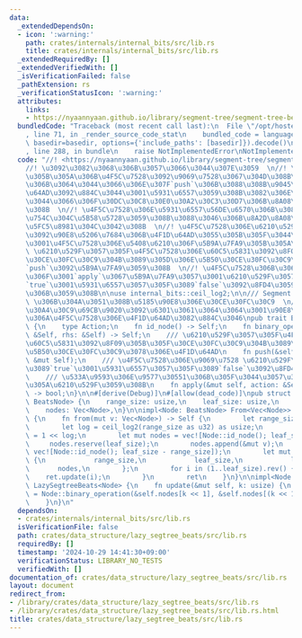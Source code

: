 ```yaml
---
data:
  _extendedDependsOn:
  - icon: ':warning:'
    path: crates/internals/internal_bits/src/lib.rs
    title: crates/internals/internal_bits/src/lib.rs
  _extendedRequiredBy: []
  _extendedVerifiedWith: []
  _isVerificationFailed: false
  _pathExtension: rs
  _verificationStatusIcon: ':warning:'
  attributes:
    links:
    - https://nyaannyaan.github.io/library/segment-tree/segment-tree-beats-abstract.hpp
  bundledCode: "Traceback (most recent call last):\n  File \"/opt/hostedtoolcache/Python/3.10.15/x64/lib/python3.10/site-packages/onlinejudge_verify/documentation/build.py\"\
    , line 71, in _render_source_code_stat\n    bundled_code = language.bundle(stat.path,\
    \ basedir=basedir, options={'include_paths': [basedir]}).decode()\n  File \"/opt/hostedtoolcache/Python/3.10.15/x64/lib/python3.10/site-packages/onlinejudge_verify/languages/rust.py\"\
    , line 288, in bundle\n    raise NotImplementedError\nNotImplementedError\n"
  code: "//! <https://nyaannyaan.github.io/library/segment-tree/segment-tree-beats-abstract.hpp>\n\
    //! \u3092\u3082\u3068\u306B\u3057\u3066\u3044\u307E\u3059  \n//! \u5931\u6557\
    \u305B\u305A\u306B\u4F5C\u7528\u3092\u9069\u7528\u3067\u304D\u308B\u3082\u306E\
    \u306B\u3064\u3044\u3066\u306E\u307F`push`\u306B\u3088\u308B\u9045\u5EF6\u4F1D\
    \u64AD\u3092\u884C\u3044\u3001\u5931\u6557\u3059\u308B\u3082\u306E\u306B\u3064\
    \u3044\u3066\u306F\u30DC\u30C8\u30E0\u30A2\u30C3\u30D7\u306B\u8A08\u7B97\u3059\
    \u308B  \n//! \u4F5C\u7528\u306E\u5931\u6557\u56DE\u6570\u306B\u3088\u3044\u4E0A\
    \u754C\u304C\u5B58\u5728\u3059\u308B\u3088\u3046\u306B\u8A2D\u8A08\u3059\u308B\
    \u5FC5\u8981\u304C\u3042\u308B  \n//! \u4F5C\u7528\u306E\u6210\u529F\u90E8\u5206\
    \u3092\u90E8\u5206\u7684\u306B\u4F1D\u64AD\u3055\u305B\u305F\u3044\u306E\u3067\
    \u3001\u4F5C\u7528\u306E\u5408\u6210\u306F\u5B9A\u7FA9\u305B\u305A\u3001\n//!\
    \ \u6210\u529F\u3057\u305F\u4F5C\u7528\u306E\u60C5\u5831\u3092\u8F09\u305B\u305F\
    \u30CE\u30FC\u30C9\u304B\u3089\u305D\u306E\u5B50\u30CE\u30FC\u30C9\u3078\u306E\
    `push`\u3092\u5B9A\u7FA9\u3059\u308B  \n//! \u4F5C\u7528\u306B\u3064\u3044\u3066\
    \u306F\u3001`apply`\u3067\u5B9A\u7FA9\u3057\u3001\u6210\u529F\u3057\u305F\u3089\
    `true`\u3001\u5931\u6557\u3057\u305F\u3089`false`\u3092\u8FD4\u3059\u3088\u3046\
    \u306B\u3059\u308B\n\nuse internal_bits::ceil_log2;\n\n/// Segment Tree Beats\
    \ \u306B\u304A\u3051\u308B\u5185\u90E8\u306E\u30CE\u30FC\u30C9  \n/// \u30E2\u30CE\
    \u30A4\u30C9\u69CB\u9020\u3092\u6301\u3061\u3064\u3064\u3001\u90E8\u5206\u7684\
    \u306A\u4F5C\u7528\u306E\u4F1D\u64AD\u3082\u884C\u3046\npub trait BeatsNode: Clone\
    \ {\n    type Action;\n    fn id_node() -> Self;\n    fn binary_operation(lhs:\
    \ &Self, rhs: &Self) -> Self;\n    /// \u6210\u529F\u3057\u305F\u4F5C\u7528\u306E\
    \u60C5\u5831\u3092\u8F09\u305B\u305F\u30CE\u30FC\u30C9\u304B\u3089\u305D\u306E\
    \u5B50\u30CE\u30FC\u30C9\u3078\u306E\u4F1D\u64AD\n    fn push(&self, child_node:\
    \ &mut Self);\n    /// \u4F5C\u7528\u306E\u9069\u7528 \u6210\u529F\u3057\u305F\
    \u3089`true`\u3001\u5931\u6557\u3057\u305F\u3089`false`\u3092\u8FD4\u3059  \n\
    \    /// \u533A\u9593\u306E\u9577\u30551\u306B\u305F\u3044\u3057\u3066\u306F\u5FC5\
    \u305A\u6210\u529F\u3059\u308B\n    fn apply(&mut self, action: &Self::Action)\
    \ -> bool;\n}\n\n#[derive(Debug)]\n#[allow(dead_code)]\npub struct LazySegtreeBeats<Node:\
    \ BeatsNode> {\n    range_size: usize,\n    leaf_size: usize,\n    log: usize,\n\
    \    nodes: Vec<Node>,\n}\n\nimpl<Node: BeatsNode> From<Vec<Node>> for LazySegtreeBeats<Node>\
    \ {\n    fn from(mut v: Vec<Node>) -> Self {\n        let range_size = v.len();\n\
    \        let log = ceil_log2(range_size as u32) as usize;\n        let leaf_size\
    \ = 1 << log;\n        let mut nodes = vec![Node::id_node(); leaf_size];\n   \
    \     nodes.reserve(leaf_size);\n        nodes.append(&mut v);\n        nodes.append(&mut\
    \ vec![Node::id_node(); leaf_size - range_size]);\n        let mut ret = Self\
    \ {\n            range_size,\n            leaf_size,\n            log,\n     \
    \       nodes,\n        };\n        for i in (1..leaf_size).rev() {\n        \
    \    ret.update(i);\n        }\n        ret\n    }\n}\n\nimpl<Node: BeatsNode>\
    \ LazySegtreeBeats<Node> {\n    fn update(&mut self, k: usize) {\n        self.nodes[k]\
    \ = Node::binary_operation(&self.nodes[k << 1], &self.nodes[(k << 1) | 1]);\n\
    \    }\n}\n"
  dependsOn:
  - crates/internals/internal_bits/src/lib.rs
  isVerificationFile: false
  path: crates/data_structure/lazy_segtree_beats/src/lib.rs
  requiredBy: []
  timestamp: '2024-10-29 14:41:30+09:00'
  verificationStatus: LIBRARY_NO_TESTS
  verifiedWith: []
documentation_of: crates/data_structure/lazy_segtree_beats/src/lib.rs
layout: document
redirect_from:
- /library/crates/data_structure/lazy_segtree_beats/src/lib.rs
- /library/crates/data_structure/lazy_segtree_beats/src/lib.rs.html
title: crates/data_structure/lazy_segtree_beats/src/lib.rs
---
```

